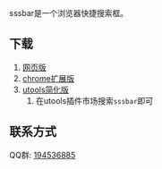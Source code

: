 sssbar是一个浏览器快捷搜索框。

## 下载
1. [网页版](https://bar.ssstab.com)
2. [chrome扩展版](https://chrome.google.com/webstore/detail/sssbar/lbdhkmfihdbjopkhgopfolpompdcpglk)
3. [utools简化版](https://www.u.tools/)
   1. 在utools插件市场搜索`sssbar`即可

## 联系方式
QQ群: [194536885](https://jq.qq.com/?_wv=1027&k=RJyFABPF)
